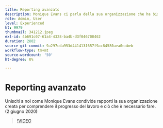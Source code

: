 ```yaml
---
title: Reporting avanzato
description: Monique Evans ci parla della sua organizzazione che ha bisogno di conoscere lo stato di avanzamento del lavoro e di completarlo. (2 giugno 2020)
role: Admin, User
level: Experienced
kt: 9979
thumbnail: 341212.jpeg
exl-id: 4b691c07-61a4-4328-ba4b-d3f046700462
duration: 2802
source-git-commit: 9a297cda953d4414131657f9ac84580aea0eabeb
workflow-type: tm+mt
source-wordcount: '50'
ht-degree: 0%

---
```


# Reporting avanzato

Unisciti a noi come Monique Evans condivide rapporti la sua organizzazione creata per comprendere il progresso del lavoro e ciò che è necessario fare.  (2 giugno 2020)

>[!VIDEO](https://video.tv.adobe.com/v/341212/?quality=12&learn=on)
